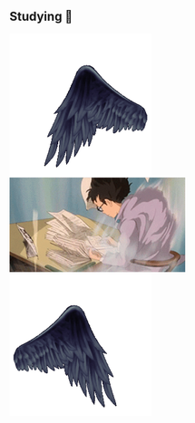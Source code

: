 ## Studying 👷
<p align=""><img src="https://github.com/bastndev/APIs_Dart_Flutter/blob/main/IMG/ala1.gif"  width="250"><img src="IMG/studying-windy.gif"  width="310"><img src="https://github.com/bastndev/APIs_Dart_Flutter/blob/main/IMG/ala2.gif"  width="250"></p>

